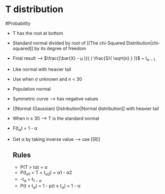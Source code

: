 # T distribution
#Probability 
- T has the root at bottom
- Standard normal divided by root of [[The chi-Squared Distribution|chi-squared]] by its degree of freedom
- Final result -->  $\frac{(\bar{X} - µ )}{ ( \frac{S}{ \sqrt{n} }  )}$ ~ t$_{n-1}$
- Like normal with heavier tail
- Use when σ unknown and n < 30
- Population normal 
- Symmetric curve --> has negative values
-  [[Normal (Gaussian) Distribution|Normal distribution]] with heavier tail
- When n ≥ 30 --> T is the standard normal
- F(t$_α$) = 1 - α
- Get α by taking inverse value --> use [[R]]

  ## Rules
  - P(T > t$α$) = α
  - P(t$_{α1}$ < T <  t$_{α2}$) = α1 - α2
  - -t$_α$ = t$_{1-α}$
  - P(t < t$_α$) = 1 - p(t ≥ t$_α$) = 1 - α